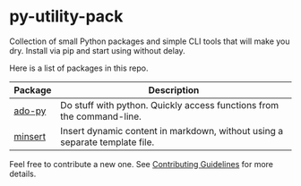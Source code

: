 # py-utility-pack

Collection of small Python packages and simple CLI tools that will make you dry. Install via pip and start using without delay.

Here is a list of packages in this repo.

<!-- ➡️ packages ⬅️ -->
| Package | Description |
|--|--|
| [ado-py](/ado-py) | Do stuff with python. Quickly access functions from the command-line. |
| [minsert](/minsert) | Insert dynamic content in markdown, without using a separate template file. |

<!-- 🛑 -->

Feel free to contribute a new one. See [Contributing Guidelines](/.github/CONTRIBUTING.md) for more details.

